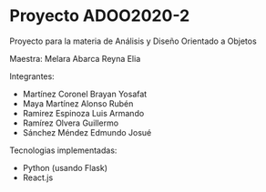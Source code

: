 # Proyecto ADOO2020-2
Proyecto para la materia de Análisis y Diseño Orientado a Objetos

Maestra: Melara Abarca Reyna Elia

Integrantes:
  - Martínez Coronel Brayan Yosafat
  - Maya Martínez Alonso Rubén
  - Ramirez Espinoza Luis Armando
  - Ramírez Olvera Guillermo
  - Sánchez Méndez Edmundo Josué
  
Tecnologias implementadas:
  - Python (usando Flask)
  - React.js
